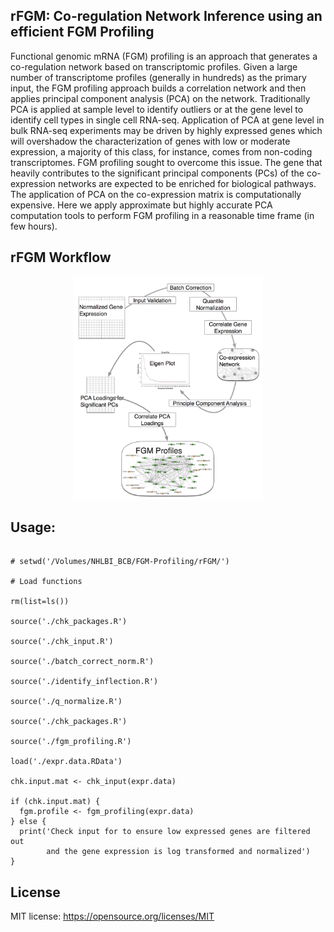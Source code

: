rFGM: Co-regulation Network Inference using an efficient FGM Profiling
-----------

Functional genomic mRNA (FGM) profiling is an approach that generates a co-regulation network based on transcriptomic profiles. Given a large number of transcriptome profiles (generally in hundreds) as the primary input, the FGM profiling approach builds a correlation network and then applies principal component analysis (PCA) on the network. Traditionally PCA is applied at sample level to identify outliers or at the gene level to identify cell types in single cell RNA-seq. Application of PCA at gene level in bulk RNA-seq experiments may be driven by highly expressed genes which will overshadow the characterization of genes with low or moderate expression, a majority of this class, for instance, comes from non-coding transcriptomes. FGM profiling sought to overcome this issue. The gene that heavily contributes to the significant principal components (PCs) of the co-expression networks are expected to be enriched for biological pathways. The application of PCA on the co-expression matrix is computationally expensive. Here we apply approximate but highly accurate PCA computation tools to perform FGM profiling in a reasonable time frame (in few hours).


rFGM Workflow 
--------
<p align="center">
  <img src="figure/rfgm_web.png" width="60%" height="60%" title="rFGM workflow">
</p>


Usage:
-------

```

# setwd('/Volumes/NHLBI_BCB/FGM-Profiling/rFGM/')

# Load functions

rm(list=ls())

source('./chk_packages.R')

source('./chk_input.R')

source('./batch_correct_norm.R')

source('./identify_inflection.R')

source('./q_normalize.R')

source('./chk_packages.R')

source('./fgm_profiling.R')

load('./expr.data.RData')

chk.input.mat <- chk_input(expr.data)

if (chk.input.mat) {
  fgm.profile <- fgm_profiling(expr.data)
} else {
  print('Check input for to ensure low expressed genes are filtered out
        and the gene expression is log transformed and normalized')
}

```






 
License
--------
MIT license: https://opensource.org/licenses/MIT 
 
<br><br> 



